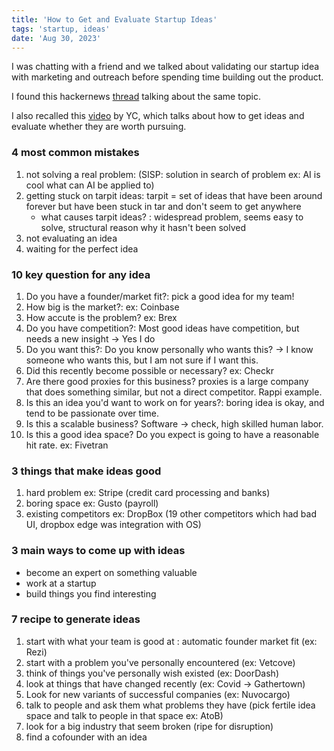 ```yaml
---
title: 'How to Get and Evaluate Startup Ideas'
tags: 'startup, ideas'
date: 'Aug 30, 2023'
---
```


I was chatting with a friend and we talked about validating our startup idea with marketing and outreach before spending time building out the product.

I found this hackernews [thread](https://news.ycombinator.com/item?id=28263375) talking about the same topic.

I also recalled this [video](https://www.youtube.com/watch?v=Th8JoIan4dg) by YC, which talks about how to get ideas and evaluate whether they are worth pursuing.

### 4 most common mistakes

1. not solving a real problem: (SISP: solution in search of problem ex: AI is cool what can AI be applied to)
2. getting stuck on tarpit ideas: tarpit = set of ideas that have been around forever but have been stuck in tar and don't seem to get anywhere
   - what causes tarpit ideas? : widespread problem, seems easy to solve, structural reason why it hasn't been solved
3. not evaluating an idea
4. waiting for the perfect idea

### 10 key question for any idea

1. Do you have a founder/market fit?: pick a good idea for my team!
2. How big is the market?: ex: Coinbase
3. How accute is the problem? ex: Brex
4. Do you have competition?: Most good ideas have competition, but needs a new insight -> Yes I do
5. Do you want this?: Do you know personally who wants this? -> I know someone who wants this, but I am not sure if I want this.
6. Did this recently become possible or necessary? ex: Checkr
7. Are there good proxies for this business? proxies is a large company that does something similar, but not a direct competitor. Rappi example.
8. Is this an idea you'd want to work on for years?: boring idea is okay, and tend to be passionate over time.
9. Is this a scalable business? Software -> check, high skilled human labor.
10. Is this a good idea space? Do you expect is going to have a reasonable hit rate. ex: Fivetran

### 3 things that make ideas good

1. hard problem ex: Stripe (credit card processing and banks)
2. boring space ex: Gusto (payroll)
3. existing competitors ex: DropBox (19 other competitors which had bad UI, dropbox edge was integration with OS)

### 3 main ways to come up with ideas

- become an expert on something valuable
- work at a startup
- build things you find interesting

### 7 recipe to generate ideas

1. start with what your team is good at : automatic founder market fit (ex: Rezi)
2. start with a problem you've personally encountered (ex: Vetcove)
3. think of things you've personally wish existed (ex: DoorDash)
4. look at things that have changed recently (ex: Covid -> Gathertown)
5. Look for new variants of successful companies (ex: Nuvocargo)
6. talk to people and ask them what problems they have (pick fertile idea space and talk to people in that space ex: AtoB)
7. look for a big industry that seem broken (ripe for disruption)
8. find a cofounder with an idea
